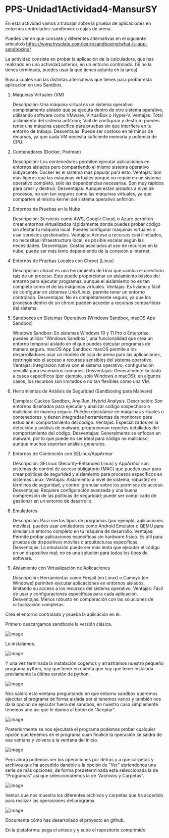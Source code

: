 # PPS-Unidad1Actividad4-MansurSY

En esta actividad vamos a trabajar sobre la prueba de aplicaciones en entornos controlados: sandboxex o cajas de arena.

Puedes ver en qué consiste y diferentes alternativas en el siguiente artículo:b https://www.hysolate.com/learn/sandboxing/what-is-app-sandboxing/

La actividad consiste en probar la aplicación de la calculadora, que has realizado en una actividad anterior, en un entorno controlado. (Si no la tienes terminada, puedes usar la que tienes adjunta en la tarea)

  Busca cuáles son las distintas alternativas que tienes para probar esta aplicación en una Sandbox.

  1. Máquinas Virtuales (VM)
  
      Descripción: Una máquina virtual es un sistema operativo completamente aislado que se ejecuta dentro de otro sistema operativo, utilizando software como VMware, VirtualBox o Hyper-V.
      Ventajas: Total aislamiento del sistema anfitrión; fácil de configurar y destruir; puedes tener una máquina específica para pruebas sin que interfiera en tu entorno de trabajo.
      Desventajas: Puede ser costoso en términos de recursos, ya que cada VM necesita suficiente memoria y potencia de CPU.
  
  2. Contenedores (Docker, Podman)
  
      Descripción: Los contenedores permiten ejecutar aplicaciones en entornos aislados pero compartiendo el mismo sistema operativo subyacente. Docker es el sistema más popular para esto.
      Ventajas: Son más ligeros que las máquinas virtuales porque no requieren un sistema operativo completo, solo las dependencias necesarias. Son muy rápidos para crear y destruir.
      Desventajas: Aunque están aislados a nivel de procesos, no son tan seguros como las máquinas virtuales, ya que comparten el mismo kernel del sistema operativo anfitrión.
  
  3. Entornos de Pruebas en la Nube
  
      Descripción: Servicios como AWS, Google Cloud, o Azure permiten crear entornos virtualizados rápidamente donde puedes probar código sin afectar tu máquina local. Puedes configurar máquinas virtuales o usar servicios gestionados.
      Ventajas: Acceso a recursos casi ilimitados, no necesitas infraestructura local; es posible escalar según las necesidades.
      Desventajas: Costos asociados al uso de recursos en la nube; puede ser más lento dependiendo de la conexión a internet.
  
  4. Entornos de Pruebas Locales con Chroot (Linux)
  
      Descripción: chroot es una herramienta de Unix que cambia el directorio raíz de un proceso. Esto puede proporcionar un aislamiento básico del entorno para ejecutar programas, aunque el aislamiento no es tan completo como el de las máquinas virtuales.
      Ventajas: Es liviano y fácil de configurar en sistemas Unix/Linux; permite tener un entorno controlado.
      Desventajas: No es completamente seguro, ya que los procesos dentro de un chroot pueden acceder a recursos compartidos del sistema.
  
  5. Sandboxes en Sistemas Operativos (Windows Sandbox, macOS App Sandbox)
  
      Windows Sandbox: En sistemas Windows 10 y 11 Pro o Enterprise, puedes utilizar "Windows Sandbox", una funcionalidad que crea un entorno temporal aislado en el que puedes ejecutar programas de manera segura.
      macOS App Sandbox: macOS permite a los desarrolladores usar un modelo de caja de arena para las aplicaciones, restringiendo el acceso a recursos sensibles del sistema operativo.
      Ventajas: Integración nativa con el sistema operativo; configuración sencilla para escenarios comunes.
      Desventajas: Generalmente limitado a casos específicos (por ejemplo, solo Windows o macOS); en algunos casos, los recursos son limitados o no tan flexibles como una VM.
  
  6. Herramientas de Análisis de Seguridad (Sandboxing para Malware)
  
      Ejemplos: Cuckoo Sandbox, Any.Run, Hybrid Analysis.
      Descripción: Son entornos diseñados para ejecutar y analizar código sospechoso o malicioso de manera segura. Pueden ejecutarse en máquinas virtuales o contenedores, y tienen integradas herramientas de monitoreo para estudiar el comportamiento del código.
      Ventajas: Especializados en la detección y análisis de malware; proporcionan reportes detallados del comportamiento del código.
      Desventajas: Generalmente se enfocan en malware, por lo que puede no ser ideal para código no malicioso, aunque muchos soportan análisis generales.
  
  7. Entornos de Contención con SELinux/AppArmor
  
      Descripción: SELinux (Security-Enhanced Linux) y AppArmor son sistemas de control de acceso obligatorio (MAC) que puedes usar para crear políticas de seguridad y aislamiento para procesos específicos en sistemas Linux.
      Ventajas: Aislamiento a nivel de sistema, robustez en términos de seguridad, y control granular sobre los permisos de acceso.
      Desventajas: Requiere configuración avanzada y una buena comprensión de las políticas de seguridad; puede ser complicado de gestionar en un entorno de desarrollo.
  
  8. Emuladores
  
      Descripción: Para ciertos tipos de programas (por ejemplo, aplicaciones móviles), puedes usar emuladores como Android Emulator o QEMU para simular un entorno completo en tu máquina de desarrollo.
      Ventajas: Permite probar aplicaciones específicas sin hardware físico. Es útil para pruebas de dispositivos móviles o arquitecturas específicas.
      Desventajas: La emulación puede ser más lenta que ejecutar el código en un dispositivo real; no es una solución para todos los tipos de software.
  
  9. Aislamiento con Virtualización de Aplicaciones
  
      Descripción: Herramientas como Firejail (en Linux) o Cameyo (en Windows) permiten ejecutar aplicaciones en entornos aislados, limitando su acceso a los recursos del sistema operativo.
      Ventajas: Fácil de usar y configuraciones específicas para cada aplicación.
      Desventajas: Menos robusto en comparación con las soluciones de virtualización completas.
  
  Crea el entorno controlado y prueba la aplicación en él.

Primero descargamos sandboxie la versión clásica.

![image](https://github.com/user-attachments/assets/1bcef9e7-61cd-4223-b667-16a7f2913a47)

Lo instalamos.

![image](https://github.com/user-attachments/assets/89cc897f-0379-45fc-9ab8-350e754648fa)

Y una vez terminada la instalación cogemos y arrastramos nuestro pequeño programa python, hay que tener en cuenta que hay que tener instalada previamente la última versión de python.

![image](https://github.com/user-attachments/assets/64bb8cf0-7d37-420d-82ec-d8183c647f46)

Nos saldra esta ventana preguntando en que entorno sandbox queremos ejecutar el programa de forma aislada por si tenemos varios y también nos da la opción de ejecutar fuera del sandbox, en nuestro caso simplemente tenemos uno asi que le damos al botón de "Aceptar".

![image](https://github.com/user-attachments/assets/6ce4ef2c-09f1-472c-8879-d3c4ff183c87)

Posteriormente se nos ejecutará el programa podemos probar cualquier opción que tenemos en el programa cuan finalice la operación se saldra de esa ventana y volvera a la ventana del inicio.

![image](https://github.com/user-attachments/assets/0bd7ef33-5211-4c4d-9b5f-6031852364b0)

Pero ahora podemos ver los operaciones por detras y a que carpetas y archivos que ha accedido dandole a la opción de "Ver" abriendonos una serie de más opciones, de forma predeterminada esta seleccionada la de "Programas" asi que seleccionaremos la de "Archivos y Carpetas".

![image](https://github.com/user-attachments/assets/f6c0d9f5-22e3-4779-ba54-0266cf47539e)

Vemos que nos muestra los diferentes archivos y carpetas que ha accedido para realizar las operaciones del programa.

![image](https://github.com/user-attachments/assets/430dcb7c-127d-4d64-85fd-cae8765c1963)

  Documenta cómo has desarrollado el proyecto en github.

En la plataforma: pega el enlace y y sube el repositorio comprimido.
